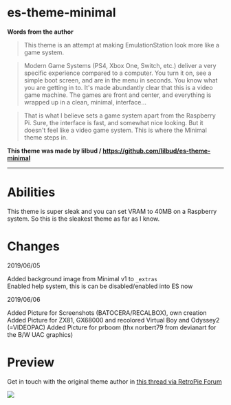 # es-theme-minimal

**Words from the author**

> This theme is an attempt at making EmulationStation look more like a game system.

> Modern Game Systems (PS4, Xbox One, Switch, etc.) deliver a very specific experience compared to a computer. You turn it on, see a simple boot screen, and are in the menu in seconds. You know what you are getting in to. It's made abundantly clear that this is a video game machine. The games are front and center, and everything is wrapped up in a clean, minimal, interface...

> That is what I believe sets a game system apart from the Raspberry Pi. Sure, the interface is fast, and somewhat nice looking. But it doesn't feel like a video game system. This is where the Minimal theme steps in.

**This theme was made by lilbud / https://github.com/lilbud/es-theme-minimal**

---

# Abilities

This theme is super sleak and you can set VRAM to 40MB on a Raspberry system.
So this is the sleakest theme as far as I know.

# Changes

2019/06/05

Added background image from Minimal v1 to `_extras` \
Enabled help system, this is can be disabled/enabled into ES now

2019/06/06

Added Picture for Screenshots (BATOCERA/RECALBOX), own creation
Added Picture for ZX81, GX68000 and recolored Virtual Boy and Odyssey2 (=VIDEOPAC)
Added Picture for prboom (thx norbert79 from devianart for the B/W UAC graphics)

# Preview

Get in touch with the original theme author in [this thread via RetroPie Forum](https://retropie.org.uk/forum/topic/12435/)


![](https://i.imgur.com/5UR5yTF.png)

